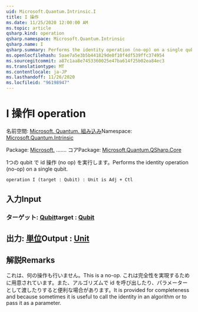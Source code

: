```yaml
---
uid: Microsoft.Quantum.Intrinsic.I
title: I 操作
ms.date: 11/25/2020 12:00:00 AM
ms.topic: article
qsharp.kind: operation
qsharp.namespace: Microsoft.Quantum.Intrinsic
qsharp.name: I
qsharp.summary: Performs the identity operation (no-op) on a single qubit.
ms.openlocfilehash: 5aae7a5e3b5b441829de8f10f4df539ffc374954
ms.sourcegitcommit: a87c1aa8e7453360025e47ba614f25b02ea84ec3
ms.translationtype: MT
ms.contentlocale: ja-JP
ms.lasthandoff: 11/26/2020
ms.locfileid: "96198947"
---
```

# <a name="i-operation"></a><span data-ttu-id="51bfc-102">I 操作</span><span class="sxs-lookup"><span data-stu-id="51bfc-102">I operation</span></span>

<span data-ttu-id="51bfc-103">名前空間: [Microsoft. Quantum. 組み込み](xref:Microsoft.Quantum.Intrinsic)</span><span class="sxs-lookup"><span data-stu-id="51bfc-103">Namespace: [Microsoft.Quantum.Intrinsic](xref:Microsoft.Quantum.Intrinsic)</span></span>

<span data-ttu-id="51bfc-104">Package: [Microsoft.](https://nuget.org/packages/Microsoft.Quantum.QSharp.Core) ....... コア</span><span class="sxs-lookup"><span data-stu-id="51bfc-104">Package: [Microsoft.Quantum.QSharp.Core](https://nuget.org/packages/Microsoft.Quantum.QSharp.Core)</span></span>


<span data-ttu-id="51bfc-105">1つの qubit で id 操作 (no op) を実行します。</span><span class="sxs-lookup"><span data-stu-id="51bfc-105">Performs the identity operation (no-op) on a single qubit.</span></span>

```qsharp
operation I (target : Qubit) : Unit is Adj + Ctl
```


## <a name="input"></a><span data-ttu-id="51bfc-106">入力</span><span class="sxs-lookup"><span data-stu-id="51bfc-106">Input</span></span>

### <a name="target--qubit"></a><span data-ttu-id="51bfc-107">ターゲット: [Qubit](xref:microsoft.quantum.lang-ref.qubit)</span><span class="sxs-lookup"><span data-stu-id="51bfc-107">target : [Qubit](xref:microsoft.quantum.lang-ref.qubit)</span></span>





## <a name="output--unit"></a><span data-ttu-id="51bfc-108">出力: [単位](xref:microsoft.quantum.lang-ref.unit)</span><span class="sxs-lookup"><span data-stu-id="51bfc-108">Output : [Unit](xref:microsoft.quantum.lang-ref.unit)</span></span>



## <a name="remarks"></a><span data-ttu-id="51bfc-109">解説</span><span class="sxs-lookup"><span data-stu-id="51bfc-109">Remarks</span></span>

<span data-ttu-id="51bfc-110">これは、何の操作も行いません。</span><span class="sxs-lookup"><span data-stu-id="51bfc-110">This is a no-op.</span></span> <span data-ttu-id="51bfc-111">これは完全性を実現するために用意されています。また、アルゴリズムで id を呼び出したり、パラメーターとして渡したりすると便利な場合があります。</span><span class="sxs-lookup"><span data-stu-id="51bfc-111">It is provided for completeness and because sometimes it is useful to call the identity in an algorithm or to pass it as a parameter.</span></span>